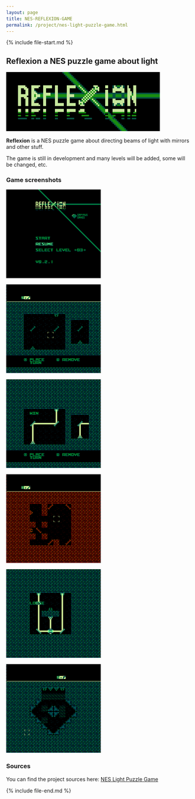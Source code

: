 ```yaml
---
layout: page
title: NES-REFLEXION-GAME
permalink: /project/nes-light-puzzle-game.html
---
```


{% include file-start.md %}

## **Reflexion** a NES puzzle game about light

![Reflexion logo](/img/reflexion-logo.png)

**Reflexion** is a NES puzzle game about directing beams of light with mirrors and other stuff.

The game is still in development and many levels will be added, some will be changed, etc.

### Game screenshots

![Reflexion menu](/img/reflexion_menu.png)

![Reflexion 001](/img/reflexion_001.png)

![Reflexion 001 win](/img/reflexion_001_win.png)

![Reflexion 003](/img/reflexion_003.png)

![Reflexion 011 loose](/img/reflexion_011_loose.png)

![Reflexion 015](/img/reflexion_015.png)

### **Sources**

You can find the project sources here: [NES Light Puzzle Game](https://github.com/Safyrus/NES-LightPuzzle-Game)

{% include file-end.md %}
